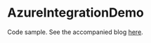 # AzureIntegrationDemo
Code sample. See the accompanied blog <a href="https://salmanalibanani.com/2020/11/20/setting-key-vault-access-policy-from-azure-pipelines/" target="_blank">here</a>.
